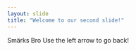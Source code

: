 ```yaml
---
layout: slide
title: "Welcome to our second slide!"
---
```

Smärks Bro
Use the left arrow to go back!
